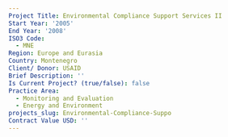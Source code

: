 ```yaml
---
Project Title: Environmental Compliance Support Services II
Start Year: '2005'
End Year: '2008'
ISO3 Code:
  - MNE
Region: Europe and Eurasia
Country: Montenegro
Client/ Donor: USAID
Brief Description: ''
Is Current Project? (true/false): false
Practice Area:
  - Monitoring and Evaluation
  - Energy and Environment
projects_slug: Environmental-Compliance-Suppo
Contract Value USD: ''
---
```

